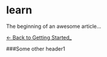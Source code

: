 # learn

The beginning of an awesome article...



[<- Back to Getting Started_](docs%2Fgetting-started.md)

###Some other header1
